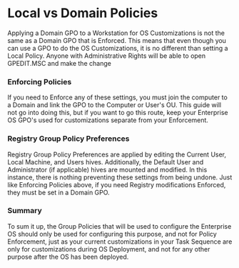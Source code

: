 # Local vs Domain Policies

Applying a Domain GPO to a Workstation for OS Customizations is not the same as a Domain GPO that is Enforced.  This means that even though you can use a GPO to do the OS Customizations, it is no different than setting a Local Policy.  Anyone with Administrative Rights will be able to open GPEDIT.MSC and make the change

### Enforcing Policies

If you need to Enforce any of these settings, you must join the computer to a Domain and link the GPO to the Computer or User's OU.  This guide will not go into doing this, but if you want to go this route, keep your Enterprise OS GPO's used for customizations separate from your Enforcement.  

### Registry Group Policy Preferences

Registry Group Policy Preferences are applied by editing the Current User, Local Machine, and Users hives.  Additionally, the Default User and Administrator \(if applicable\) hives are mounted and modified.  In this instance, there is nothing preventing these settings from being undone.  Just like Enforcing Policies above, if you need Registry modifications Enforced, they must be set in a Domain GPO.

### Summary

To sum it up, the Group Policies that will be used to configure the Enterprise OS should only be used for configuring this purpose, and not for Policy Enforcement, just as your current customizations in your Task Sequence are only for customizations during OS Deployment, and not for any other purpose after the OS has been deployed.

